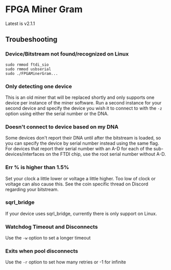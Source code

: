 # FPGA Miner Gram
Latest is v2.1.1

## Troubeshooting
### Device/Bitstream not found/recognized on Linux
```
sudo rmmod ftdi_sio
sudo rmmod usbserial
sudo ./FPGAMinerGram...
```
### Only detecting one device
This is an old miner that will be replaced shortly and only supports one device per instance of the miner software. Run a second instance for your second device and specify the device you wish it to connect to with the ```-z``` option using either the serial number or the DNA.
### Doesn't connect to device based on my DNA
Some devices don't report their DNA until after the bitstream is loaded, so you can specify the device by serial number instead using the same flag. 
For devices that report their serial number with an A-D for each of the sub-devices/interfaces on the FTDI chip, use the root serial number without A-D.  
### Err % is higher than 1.5%
Set your clock a little lower or voltage a little higher. Too low of clock or voltage can also cause this. See the coin specific thread on Discord regarding your bitstream.
### sqrl_bridge
If your device uses sqrl_bridge, currently there is only support on Linux.

### Watchdog Timeout and Disconnects
Use the ```-w``` option to set a longer timeout 

### Exits when pool disconnects
Use the ```-r``` option to set how many retries or -1 for infinite

